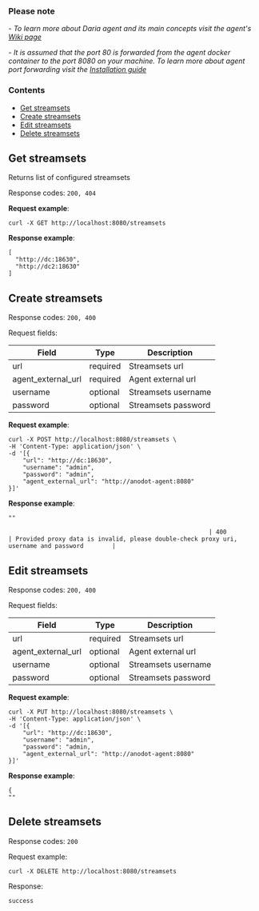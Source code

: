 ### Please note
_- To learn more about Daria agent and its main concepts visit the agent's [Wiki page](https://github.com/anodot/daria/wiki)_

_- It is assumed that the port 80 is forwarded from the agent docker container to the port 8080 on your machine. To
learn more about agent port forwarding visit the [Installation guide](https://github.com/anodot/daria/wiki#how-to-install)_

### Contents
* [Get streamsets](#get-streamsets)
* [Create streamsets](#create-streamsets)
* [Edit streamsets](#edit-streamsets)
* [Delete streamsets](#delete-streamsets)

Get streamsets
---------------
Returns list of configured streamsets

Response codes: `200, 404`

**Request example**:
```
curl -X GET http://localhost:8080/streamsets
```

**Response example**:
```
[
  "http://dc:18630",
  "http://dc2:18630"
]
```

Create streamsets
------------------

Response codes: `200, 400`

Request fields:

| Field                 | Type     | Description         |
|-----------------------|----------|---------------------|
| url                   | required | Streamsets url      |
| agent_external_url    | required | Agent external url  |
| username              | optional | Streamsets username |
| password              | optional | Streamsets password |
                                                   

**Request example**:
```
curl -X POST http://localhost:8080/streamsets \
-H 'Content-Type: application/json' \
-d '[{
    "url": "http://dc:18630",
    "username": "admin",
    "password": "admin",
    "agent_external_url": "http://anodot-agent:8080"
}]'

```

**Response example**:
```
""
```
                                                            | 400           | Provided proxy data is invalid, please double-check proxy uri, username and password        |


Edit streamsets
----------------

Response codes: `200, 400`

Request fields:

| Field                 | Type     | Description         |
|-----------------------|----------|---------------------|
| url                   | required | Streamsets url      |
| agent_external_url    | optional | Agent external url  |
| username              | optional | Streamsets username |
| password              | optional | Streamsets password |

**Request example**:
```
curl -X PUT http://localhost:8080/streamsets \
-H 'Content-Type: application/json' \
-d '[{
    "url": "http://dc:18630",
    "username": "admin",
    "password": "admin,
    "agent_external_url": "http://anodot-agent:8080"
}]'

```

**Response example**:
```
{
""
```


Delete streamsets
------------------

Response codes: `200`

Request example:
```
curl -X DELETE http://localhost:8080/streamsets
```
Response:
```
success
```
